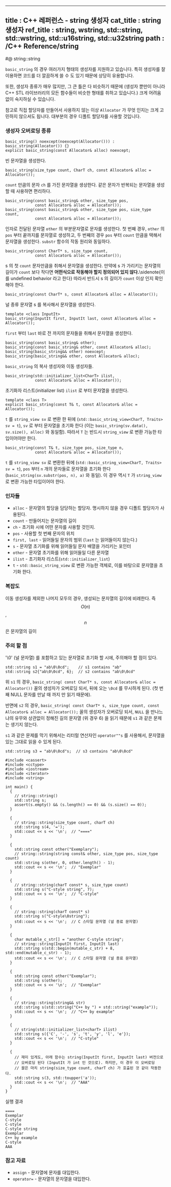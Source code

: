 ----------------
title : C++ 레퍼런스 - string 생성자
cat_title :  string 생성자
ref_title : string, wstring, std::string, std::wstring, std::u16string, std::u32string
path : /C++ Reference/string
----------------

#@ string::string

`basic_string` 의 경우 여러가지 형태의 생성자를 지원하고 있습니다. 특히 생성자를 잘 이용하면 코드를 더 깔끔하게 쓸 수 도 있기 때문에 상당히 유용합니다.

또한, 생성자 종류가 매우 많지만, 그 큰 틀은 다 비슷하기 때문에 (생성자 뿐만이 아니라 C++ STL 라이브러리의 모든 함수들이 비슷한 형태를 취하고 있습니다.) 크게 어려움 없이 숙지하실 수 있습니다.

참고로 직접 할당자를 만들어서 사용하지 않는 이상 `Allocator` 가 무엇 인지는 크게 고민하지 않으셔도 됩니다. 대부분의 경우 디폴트 할당자를 사용할 것입니다.

### 생성자 오버로딩 종류

```cpp-formatted
basic_string() noexcept(noexcept(Allocator())) : basic_string(Allocator()) {}
explicit basic_string(const Allocator& alloc) noexcept;
```

빈 문자열을 생성한다.

```cpp-formatted
basic_string(size_type count, CharT ch, const Allocator& alloc = Allocator());
```

`count` 만큼의 문자 `ch` 를 가진 문자열을 생상한다. 같은 문자가 반복되는 문자열을 생성할 때 사용하면 편리하다.

```cpp-formatted
basic_string(const basic_string& other, size_type pos,
             const Allocator& alloc = Allocator());
basic_string(const basic_string& other, size_type pos, size_type count,
             const Allocator& alloc = Allocator());
```

인자로 전달된 문자열 `other` 의 부분문자열로 문자를 생성한다. 첫 번째 경우, `other` 의 `pos` 부터 끝까지를 문자열로 생성하고, 두 번째의 경우 `pos` 부터 `count` 만큼을 택해서 문자열을 생성한다. `substr` 함수의 작동 원리와 동일하다.

```cpp-formatted
basic_string(const CharT* s, size_type count,
             const Allocator& alloc = Allocator());
```

s 의 첫 `count` 문자만큼을 취해서 문자열을 생성한다. 만약에 s 가 가리키는 문자열의 길이가 `count` 보다 작다면 **어떤식으로 작동해야 할지 정의되어 있지 않다.**\sidenote{이를 undefined behavior 라고 한다} 따라서 반드시 s 의 길이가 `count` 이상 인지 확인해야 한다.

```cpp-formatted
basic_string(const CharT* s, const Allocator& alloc = Allocator());
```

널 종류 문자열 s 를 복사해서 문자열을 생성한다.

```cpp-formatted
template <class InputIt>
basic_string(InputIt first, InputIt last, const Allocator& alloc = Allocator());
```

`first` 부터 `last` 바로 전 까지의 문자들을 취해서 문자열을 생성한다.

```cpp-formatted
basic_string(const basic_string& other);
basic_string(const basic_string& other, const Allocator& alloc);
basic_string(basic_string&& other) noexcept;
basic_string(basic_string&& other, const Allocator& alloc);
```

`basic_string` 의 복사 생성자와 이동 생성자들.

```cpp-formatted
basic_string(std::initializer_list<CharT> ilist,
             const Allocator& alloc = Allocator());
```

초기화자 리스트(initializer list) `ilist` 로 부터 문자열을 생성한다.

```cpp-formatted
template <class T>
explicit basic_string(const T& t, const Allocator& alloc = Allocator());
```

`t` 를 `string_view sv` 로 변환 한 뒤에 (`std::basic_string_view<CharT, Traits> sv = t`),
`sv` 로 부터 문자열을 초기화 한다 (이는 `basic_string(sv.data(), sv.size(), alloc)` 와 동일함). 따라서 `T` 는 반드시 `string_view` 로 변환 가능한 타입이어야만 한다.

```cpp-formatted
basic_string(const T& t, size_type pos, size_type n,
             const Allocator& alloc = Allocator());
```

`t` 를 `string_view sv` 로 변환한 뒤에 (`std::basic_string_view<CharT, Traits> sv = t`), `pos` 부터 `n` 개의 문자들로 문자열을 초기화 한다 (`basic_string(sv.substr(pos, n), a)` 와 동일). 이 경우 역시 `T` 가 `string_view` 로 변환 가능한 타입이어야 한다.

### 인자들

* `alloc`	-	문자열의 할당을 담당하는 할당자. 명시하지 않을 경우 디폴트 할당자가 사용된다.
* `count`	-	만들어지는 문자열의 길이
* `ch`	-	초기화 시에 어떤 문자를 사용할 것인지.
* `pos`	-	사용할 첫 번째 문자의 위치
* `first, last`	-	읽어들일 문자의 범위 (`last` 는 읽어들이지 않는다.)
* `s`	-	문자열 초기화를 위해 읽어들일 문자 배열을 가리키는 포인터
* `other`	-	문자열 초기화를 위해 읽어들일 다른 문자열
* `ilist`	-	초기화자 리스트(`std::initializer_list`)
* `t`	-	`std::basic_string_view` 로 변환 가능한 객체로, 이를 바탕으로 문자열을 초기화 한다.

### 복잡도

이동 생성자를 제외한 나머지 모두의 경우, 생성되는 문자열의 길이에 비례한다. 즉 $$O(n)$$, $$n$$ 은 문자열의 길이

### 주의 할 점

'\0' (널 문자열) 를 포함하고 있는 문자열로 초기화 할 시에, 주의해야 할 점이 있다.

```cpp-formatted
std::string s1 = "ab\0\0cd";    // s1 contains "ab"
std::string s2{"ab\0\0cd", 6};  // s2 contains "ab\0\0cd"
```

위 `s1` 의 경우, `basic_string( const CharT* s, const Allocator& alloc = Allocator())` 꼴의 생성자가 오버로딩 되서, 뒤에 오는 `\0cd` 를 무시하게 된다. (첫 번째 NULL 문자를 만날 때 까지 만 읽기 때문에).

반면에 `s2` 의 경우, `basic_string( const CharT* s, size_type count, const Allocator& alloc = Allocator());` 꼴의 생성자가 오버로딩 되서, `NULL` 을 만나느냐의 유무와 상관없이 정해진 길의 문자열 (위 경우 6) 을 읽기 때문에 `s1` 과 같은 문제는 생기지 않는다.

`s1` 과 같은 문제를 막기 위해서는 리터럴 연산자인 `operator""s` 를 사용해서, 문자열을 있는 그대로 읽을 수 있게 된다.

```cpp-formatted
std::string s3 = "ab\0\0cd"s;  // s3 contains "ab\0\0cd"
```

```cpp-formatted
#include <cassert>
#include <cctype>
#include <iostream>
#include <iterator>
#include <string>

int main() {
  {
    // string::string()
    std::string s;
    assert(s.empty() && (s.length() == 0) && (s.size() == 0));
  }

  {
    // string::string(size_type count, charT ch)
    std::string s(4, '=');
    std::cout << s << '\n';  // "===="
  }

  {
    std::string const other("Exemplary");
    // string::string(string const& other, size_type pos, size_type count)
    std::string s(other, 0, other.length() - 1);
    std::cout << s << '\n';  // "Exemplar"
  }

  {
    // string::string(charT const* s, size_type count)
    std::string s("C-style string", 7);
    std::cout << s << '\n';  // "C-style"
  }

  {
    // string::string(charT const* s)
    std::string s("C-style\0string");
    std::cout << s << '\n';  // C 스타일 문자열 (널 종료 문자열)
  }

  {
    char mutable_c_str[] = "another C-style string";
    // string::string(InputIt first, InputIt last)
    std::string s(std::begin(mutable_c_str) + 8, std::end(mutable_c_str) - 1);
    std::cout << s << '\n';  // C 스타일 문자열 (널 종료 문자열)
  }

  {
    std::string const other("Exemplar");
    std::string s(other);
    std::cout << s << '\n';  // "Exemplar"
  }

  {
    // string::string(string&& str)
    std::string s(std::string("C++ by ") + std::string("example"));
    std::cout << s << '\n';  // "C++ by example"
  }

  {
    // string(std::initializer_list<charT> ilist)
    std::string s({'C', '-', 's', 't', 'y', 'l', 'e'});
    std::cout << s << '\n';  // "C-style"
  }

  {
    // 재미 있게도, 아래 함수는 string(InputIt first, InputIt last) 버전으로
    // 오버로딩 된다 (InputIt 가 int 인 것으로). 하지만, 이 경우 이 오버로딩
    // 꼴은 마치 string(size_type count, charT ch) 가 호출된 것 같이 작동한다.
    std::string s(3, std::toupper('a'));
    std::cout << s << '\n';  // "AAA"
  }
}
```

실행 결과

```exec
====
Exemplar
C-style
C-style
C-style string
Exemplar
C++ by example
C-style
AAA
```

### 참고 자료

* `assign` - 문자열에 문자를 대입한다.
* `operator=` - 문자열의 문자열을 대입한다.